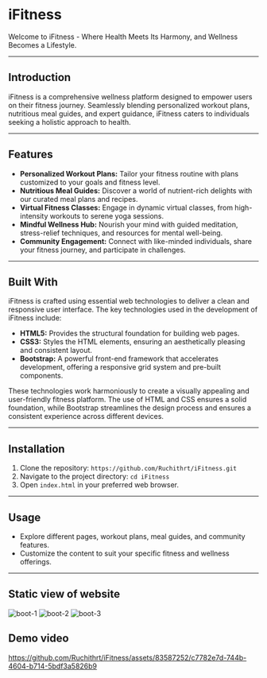 # iFitness

Welcome to iFitness - Where Health Meets Its Harmony, and Wellness Becomes a Lifestyle.

<hr>

## Introduction

iFitness is a comprehensive wellness platform designed to empower users on their fitness journey. Seamlessly blending personalized workout plans, nutritious meal guides, and expert guidance, iFitness caters to individuals seeking a holistic approach to health.

<hr>

## Features

- **Personalized Workout Plans:** Tailor your fitness routine with plans customized to your goals and fitness level.
- **Nutritious Meal Guides:** Discover a world of nutrient-rich delights with our curated meal plans and recipes.
- **Virtual Fitness Classes:** Engage in dynamic virtual classes, from high-intensity workouts to serene yoga sessions.
- **Mindful Wellness Hub:** Nourish your mind with guided meditation, stress-relief techniques, and resources for mental well-being.
- **Community Engagement:** Connect with like-minded individuals, share your fitness journey, and participate in challenges.

<hr>

## Built With

iFitness is crafted using essential web technologies to deliver a clean and responsive user interface. The key technologies used in the development of iFitness include:

- **HTML5:** Provides the structural foundation for building web pages.
- **CSS3:** Styles the HTML elements, ensuring an aesthetically pleasing and consistent layout.
- **Bootstrap:** A powerful front-end framework that accelerates development, offering a responsive grid system and pre-built components.

These technologies work harmoniously to create a visually appealing and user-friendly fitness platform. The use of HTML and CSS ensures a solid foundation, while Bootstrap streamlines the design process and ensures a consistent experience across different devices.

<hr>

## Installation

1. Clone the repository: `https://github.com/Ruchithrt/iFitness.git`
2. Navigate to the project directory: `cd iFitness`
3. Open `index.html` in your preferred web browser.

<hr>

## Usage

- Explore different pages, workout plans, meal guides, and community features.
- Customize the content to suit your specific fitness and wellness offerings.

<hr>

## Static view of website

![boot-1](https://github.com/Ruchithrt/iFitness/assets/83587252/39d24c0a-af88-4477-9289-d2bdf68c4529)
![boot-2](https://github.com/Ruchithrt/iFitness/assets/83587252/90962e65-3a2a-443f-8e93-4681fcecf31f)
![boot-3](https://github.com/Ruchithrt/iFitness/assets/83587252/895c0ea4-4bba-4449-af97-b3065cf0652e)


## Demo video

https://github.com/Ruchithrt/iFitness/assets/83587252/c7782e7d-744b-4604-b714-5bdf3a5826b9
